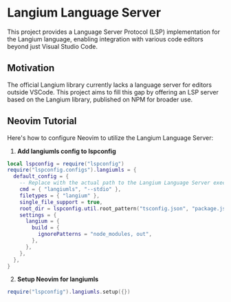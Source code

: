 # Langium Language Server

This project provides a Language Server Protocol (LSP) implementation for the
Langium language, enabling integration with various code editors beyond just
Visual Studio Code.

## Motivation

The official Langium library currently lacks a language server for editors
outside VSCode. This project aims to fill this gap by offering an LSP server
based on the Langium library, published on NPM for broader use.

## Neovim Tutorial

Here's how to configure Neovim to utilize the Langium Language Server:

1. **Add langiumls config to lspconfig**

```lua
local lspconfig = require("lspconfig")
require("lspconfig.configs").langiumls = {
  default_config = {
    -- Replace with the actual path to the Langium Language Server executable
    cmd = { "langiumls", "--stdio" },
    filetypes = { "langium" },
    single_file_support = true,
    root_dir = lspconfig.util.root_pattern("tsconfig.json", "package.json", "jsconfig.json", ".git"),
    settings = {
      langium = {
        build = {
          ignorePatterns = "node_modules, out",
        },
      },
    },
  },
}
```

2. **Setup Neovim for langiumls**

```lua
require("lspconfig").langiumls.setup({})
```
